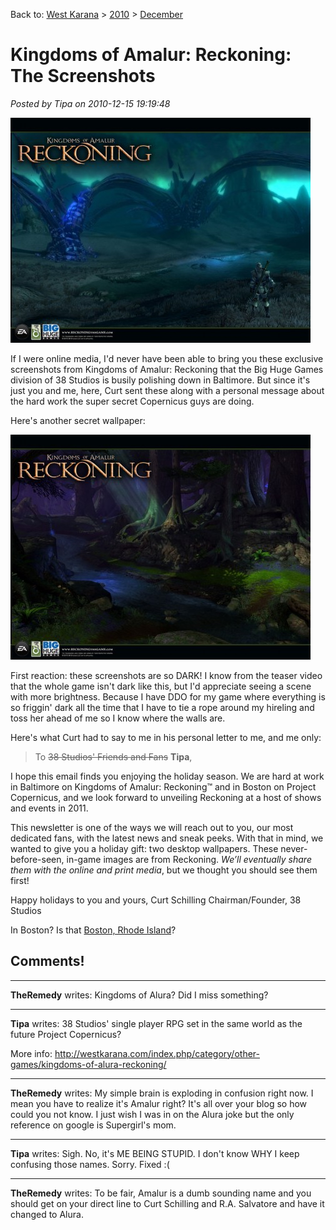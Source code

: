 Back to: [West Karana](/posts/westkarana.md) > [2010](/posts/2010/westkarana.md) > [December](./westkarana.md)
# Kingdoms of Amalur: Reckoning: The Screenshots

*Posted by Tipa on 2010-12-15 19:19:48*

[![](../../../uploads/2010/12/4x3-AlabastraVista_1024x768-480x360.jpg "Alabastra Vista")](../../../uploads/2010/12/4x3-AlabastraVista_1024x768.jpg)

If I were online media, I'd never have been able to bring you these exclusive screenshots from Kingdoms of Amalur: Reckoning that the Big Huge Games division of 38 Studios is busily polishing down in Baltimore. But since it's just you and me, here, Curt sent these along with a personal message about the hard work the super secret Copernicus guys are doing.

Here's another secret wallpaper:

[![](../../../uploads/2010/12/4x3-Dalentarth_1024x768-480x360.jpg "Dalentarth Night")](../../../uploads/2010/12/4x3-Dalentarth_1024x768.jpg)

First reaction: these screenshots are so DARK! I know from the teaser video that the whole game isn't dark like this, but I'd appreciate seeing a scene with more brightness. Because I have DDO for my game where everything is so friggin' dark all the time that I have to tie a rope around my hireling and toss her ahead of me so I know where the walls are.

Here's what Curt had to say to me in his personal letter to me, and me only:


> To ~~38 Studios' Friends and Fans~~ **Tipa**, 

I hope this email finds you enjoying the holiday season. We are hard at work in Baltimore on Kingdoms of Amalur: Reckoning™ and in Boston on Project Copernicus, and we look forward to unveiling Reckoning at a host of shows and events in 2011.

This newsletter is one of the ways we will reach out to you, our most dedicated fans, with the latest news and sneak peeks. With that in mind, we wanted to give you a holiday gift: two desktop wallpapers. These never-before-seen, in-game images are from Reckoning. *We’ll eventually share them with the online and print media*, but we thought you should see them first!

Happy holidays to you and yours,
Curt Schilling
Chairman/Founder, 38 Studios



In Boston? Is that [Boston, Rhode Island](http://38studios.com/press-release/38-studios-announces-providence-ri-its-new-headquarters-location)?

## Comments!

---

**TheRemedy** writes: Kingdoms of Alura? Did I miss something?

---

**Tipa** writes: 38 Studios' single player RPG set in the same world as the future Project Copernicus?

More info: http://westkarana.com/index.php/category/other-games/kingdoms-of-alura-reckoning/

---

**TheRemedy** writes: My simple brain is exploding in confusion right now. I mean you have to realize it's Amalur right? It's all over your blog so how could you not know. I just wish I was in on the Alura joke but the only reference on google is Supergirl's mom.

---

**Tipa** writes: Sigh. No, it's ME BEING STUPID. I don't know WHY I keep confusing those names. Sorry. Fixed :(

---

**TheRemedy** writes: To be fair, Amalur is a dumb sounding name and you should get on your direct line to Curt Schilling and R.A. Salvatore and have it changed to Alura.

